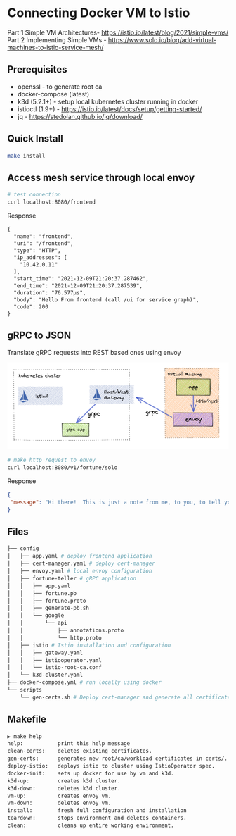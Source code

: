 # Connecting Docker VM to Istio
Part 1 Simple VM Architectures- https://istio.io/latest/blog/2021/simple-vms/
Part 2 Implementing Simple VMs - https://www.solo.io/blog/add-virtual-machines-to-istio-service-mesh/

## Prerequisites

* openssl - to generate root ca
* docker-compose (latest)
* k3d (5.2.1+) - setup local kubernetes cluster running in docker
* istioctl (1.9+) - https://istio.io/latest/docs/setup/getting-started/
* jq - https://stedolan.github.io/jq/download/

## Quick Install

```sh
make install
```

## Access mesh service through local envoy
```sh
# test connection
curl localhost:8080/frontend
```
Response
```
{
  "name": "frontend",
  "uri": "/frontend",
  "type": "HTTP",
  "ip_addresses": [
    "10.42.0.11"
  ],
  "start_time": "2021-12-09T21:20:37.287462",
  "end_time": "2021-12-09T21:20:37.287539",
  "duration": "76.577µs",
  "body": "Hello From frontend (call /ui for service graph)",
  "code": 200
}
```

## gRPC to JSON

Translate gRPC requests into REST based ones using envoy

![](./images/grpc-json-transcoding.png)

```sh
# make http request to envoy
curl localhost:8080/v1/fortune/solo
```
Response
```json
{
 "message": "Hi there!  This is just a note from me, to you, to tell you, the person\nreading this note, that I can't think up any more famous quotes, jokes,\nnor bizarre stories, so you may as well go home."
}
```

## Files
```sh
├── config
│   ├── app.yaml # deploy frontend application
│   ├── cert-manager.yaml # deploy cert-manager
│   ├── envoy.yaml # local envoy configuration
│   ├── fortune-teller # gRPC application
│   │   ├── app.yaml
│   │   ├── fortune.pb
│   │   ├── fortune.proto
│   │   ├── generate-pb.sh
│   │   └── google
│   │       └── api
│   │           ├── annotations.proto
│   │           └── http.proto
│   ├── istio # Istio installation and configuration
│   │   ├── gateway.yaml
│   │   ├── istiooperator.yaml
│   │   └── istio-root-ca.conf
│   └── k3d-cluster.yaml
├── docker-compose.yml # run locally using docker
└── scripts
    └── gen-certs.sh # Deploy cert-manager and generate all certificates
```

## Makefile
```sh
▶ make help
help:           print this help message
clean-certs:    deletes existing certificates.
gen-certs:      generates new root/ca/workload certificates in certs/.
deploy-istio:   deploys istio to cluster using IstioOperator spec.
docker-init:    sets up docker for use by vm and k3d.
k3d-up:         creates k3d cluster.
k3d-down:       deletes k3d cluster.
vm-up:          creates envoy vm.
vm-down:        deletes envoy vm.
install:        fresh full configuration and installation
teardown:       stops environment and deletes containers.
clean:          cleans up entire working environment.
```
